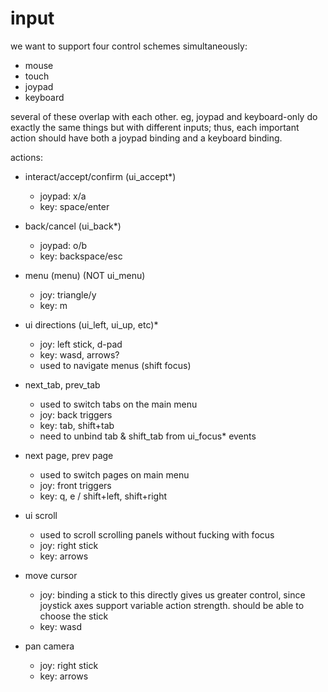 # input

we want to support four control schemes simultaneously:

- mouse
- touch
- joypad
- keyboard

several of these overlap with each other. eg, joypad and keyboard-only do exactly the same things but with different inputs; thus, each important action should have both a joypad binding and a keyboard binding.

actions:

- interact/accept/confirm (ui_accept*)
  - joypad: x/a
  - key: space/enter

- back/cancel (ui_back*)
  - joypad: o/b
  - key: backspace/esc

- menu (menu) (NOT ui_menu)
  - joy: triangle/y
  - key: m

- ui directions (ui_left, ui_up, etc)*
  - joy: left stick, d-pad
  - key: wasd, arrows?
  - used to navigate menus (shift focus)

- next_tab, prev_tab
  - used to switch tabs on the main menu
  - joy: back triggers
  - key: tab, shift+tab
  - need to unbind tab & shift_tab from ui_focus* events

- next page, prev page
  - used to switch pages on main menu
  - joy: front triggers
  - key: q, e / shift+left, shift+right

- ui scroll
  - used to scroll scrolling panels without fucking with focus
  - joy: right stick
  - key: arrows

- move cursor
  - joy: binding a stick to this directly gives us greater control, since joystick axes support variable action strength. should be able to choose the stick
  - key: wasd

- pan camera
  - joy: right stick
  - key: arrows
